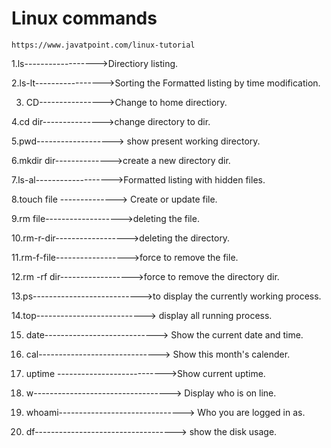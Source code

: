 
 # Linux commands
       
    https://www.javatpoint.com/linux-tutorial
 

1.ls------------------>Directiory listing.

2.ls-lt----------------->Sorting the Formatted listing by time modification.
 
3. CD---------------->Change to home  directiory.

4.cd dir--------------->change directory to dir.

5.pwd-------------------> show present working directory.

6.mkdir dir-------------->create a new directory dir.

7.ls-al------------------->Formatted listing with hidden files.

8.touch file --------------> Create or update file.

9.rm file------------------->deleting the file.

10.rm-r-dir------------------>deleting the directory.

11.rm-f-file------------------>force to remove the file.

12.rm -rf dir------------------>force to remove the directory dir.

13.ps--------------------------->to display the currently working process.

14.top---------------------------> display all running process.

15. date----------------------------> Show the current date and time.

16. cal------------------------------> Show this month's calender.

17. uptime --------------------------->Show current uptime.

18. w----------------------------------> Display who is on line.

19. whoami-------------------------------> Who you are logged in as.

20. df-----------------------------------> show the disk usage.



